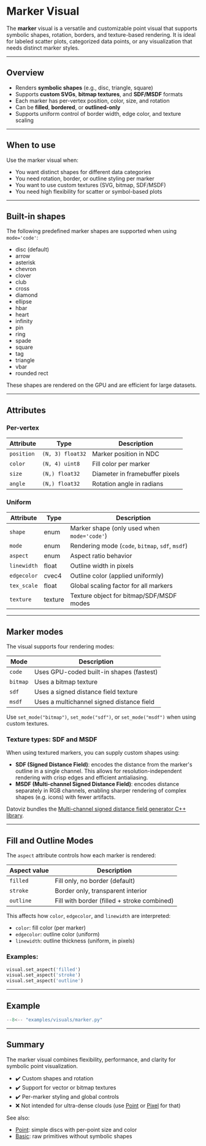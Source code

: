 # Marker Visual

The **marker** visual is a versatile and customizable point visual that supports symbolic shapes, rotation, borders, and texture-based rendering. It is ideal for labeled scatter plots, categorized data points, or any visualization that needs distinct marker styles.

---

## Overview

- Renders **symbolic shapes** (e.g., disc, triangle, square)
- Supports **custom SVGs**, **bitmap textures**, and **SDF/MSDF** formats
- Each marker has per-vertex position, color, size, and rotation
- Can be **filled**, **bordered**, or **outlined-only**
- Supports uniform control of border width, edge color, and texture scaling

---

## When to use

Use the marker visual when:
- You want distinct shapes for different data categories
- You need rotation, border, or outline styling per marker
- You want to use custom textures (SVG, bitmap, SDF/MSDF)
- You need high flexibility for scatter or symbol-based plots

---

## Built-in shapes

The following predefined marker shapes are supported when using `mode='code'`:

- disc (default)
- arrow
- asterisk
- chevron
- clover
- club
- cross
- diamond
- ellipse
- hbar
- heart
- infinity
- pin
- ring
- spade
- square
- tag
- triangle
- vbar
- rounded rect

These shapes are rendered on the GPU and are efficient for large datasets.

---

## Attributes

### Per-vertex

| Attribute  | Type             | Description                          |
|------------|------------------|--------------------------------------|
| `position` | `(N, 3) float32` | Marker position in NDC               |
| `color`    | `(N, 4) uint8`   | Fill color per marker                |
| `size`     | `(N,) float32`   | Diameter in framebuffer pixels       |
| `angle`    | `(N,) float32`   | Rotation angle in radians            |

### Uniform

| Attribute   | Type     | Description                                           |
|-------------|----------|-------------------------------------------------------|
| `shape`     | enum     | Marker shape (only used when `mode='code'`)          |
| `mode`      | enum     | Rendering mode (`code`, `bitmap`, `sdf`, `msdf`)     |
| `aspect`    | enum     | Aspect ratio behavior                                |
| `linewidth` | float    | Outline width in pixels                              |
| `edgecolor` | cvec4    | Outline color (applied uniformly)                    |
| `tex_scale` | float    | Global scaling factor for all markers                |
| `texture`   | texture  | Texture object for bitmap/SDF/MSDF modes             |

---

## Marker modes

The visual supports four rendering modes:

| Mode     | Description                                     |
|----------|-------------------------------------------------|
| `code`   | Uses GPU-coded built-in shapes (fastest)        |
| `bitmap` | Uses a bitmap texture                           |
| `sdf`    | Uses a signed distance field texture            |
| `msdf`   | Uses a multichannel signed distance field        |

Use `set_mode("bitmap")`, `set_mode("sdf")`, or `set_mode("msdf")` when using custom textures.

### Texture types: SDF and MSDF

When using textured markers, you can supply custom shapes using:

- **SDF (Signed Distance Field)**: encodes the distance from the marker's outline in a single channel. This allows for resolution-independent rendering with crisp edges and efficient antialiasing.
- **MSDF (Multi-channel Signed Distance Field)**: encodes distance separately in RGB channels, enabling sharper rendering of complex shapes (e.g. icons) with fewer artifacts.

Datoviz bundles the [Multi-channel signed distance field generator C++ library](https://github.com/Chlumsky/msdfgen).


---

## Fill and Outline Modes

The `aspect` attribute controls how each marker is rendered:

| Aspect value | Description                                    |
|--------------|------------------------------------------------|
| `filled`     | Fill only, no border (default)                 |
| `stroke`     | Border only, transparent interior              |
| `outline`    | Fill with border (filled + stroke combined)    |

This affects how `color`, `edgecolor`, and `linewidth` are interpreted:

- `color`: fill color (per marker)
- `edgecolor`: outline color (uniform)
- `linewidth`: outline thickness (uniform, in pixels)

### Examples:

```python
visual.set_aspect('filled')
visual.set_aspect('stroke')
visual.set_aspect('outline')
```

---

## Example

```python
--8<-- "examples/visuals/marker.py"
```

---

## Summary

The marker visual combines flexibility, performance, and clarity for symbolic point visualization.

* ✔️ Custom shapes and rotation
* ✔️ Support for vector or bitmap textures
* ✔️ Per-marker styling and global controls
* ❌ Not intended for ultra-dense clouds (use [Point](point.md) or [Pixel](pixel.md) for that)

See also:

* [Point](point.md): simple discs with per-point size and color
* [Basic](basic.md): raw primitives without symbolic shapes

